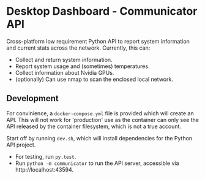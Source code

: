 # Desktop Dashboard - Communicator API
Cross-platform low requirement Python API to report system information and current stats across the network. Currently, this can:

* Collect and return system information.
* Report system usage and (sometimes) temperatures.
* Collect information about Nvidia GPUs.
* (optionally) Can use nmap to scan the enclosed local network.

## Development
For convinience, a `docker-compose.yml` file is provided which will create an API. This will not work for 'production' use as the container can only see the API released by the container filesystem, which is not a true account.

Start off by running `dev.sh`, which will install dependencies for the Python API project.

* For testing, run `py.test`.
* Run `python -m communicator` to run the API server, accessible via http://localhost:43594.
